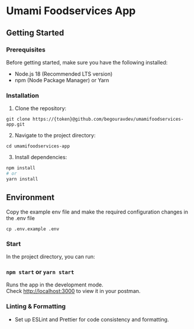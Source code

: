 # Umami Foodservices App

## Getting Started

### Prerequisites

Before getting started, make sure you have the following installed:

- Node.js 18 (Recommended LTS version)
- npm (Node Package Manager) or Yarn

### Installation

1. Clone the repository:

```
git clone https://{token}@github.com/begouravdev/umamifoodservices-app.git
```

2. Navigate to the project directory:

```
cd umamifoodservices-app
```

3. Install dependencies:

```bash
npm install
# or
yarn install
```

## Environment

Copy the example env file and make the required configuration changes in the .env file

```
cp .env.example .env
```

### Start

In the project directory, you can run:

### `npm start` or `yarn start`

Runs the app in the development mode.\
Check [http://localhost:3000](http://localhost:3000) to view it in your postman.

### Linting & Formatting

- Set up ESLint and Prettier for code consistency and formatting.


<!-- Security scan triggered at 2025-09-02 05:04:14 -->

<!-- Security scan triggered at 2025-09-02 06:35:41 -->

<!-- Security scan triggered at 2025-09-09 05:49:45 -->

<!-- Security scan triggered at 2025-09-09 05:52:56 -->

<!-- Security scan triggered at 2025-09-28 15:59:13 -->

<!-- Security scan triggered at 2025-09-28 16:02:43 -->